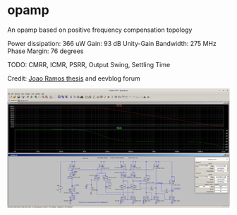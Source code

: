 # opamp
An opamp based on positive frequency compensation topology

Power dissipation: 366 uW
Gain: 93 dB
Unity-Gain Bandwidth: 275 MHz
Phase Margin: 76 degrees

TODO: CMRR, ICMR, PSRR, Output Swing, Settling Time

Credit: [Joao Ramos thesis](http://asco.sourceforge.net/doc/phd_jramos.pdf) and eevblog forum


![waveform](./opamp.png)
